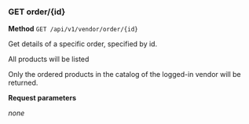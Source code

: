 ### GET order/{id} ###

**Method** `GET /api/v1/vendor/order/{id}`

Get details of a specific order, specified by id.

All products will be listed

Only the ordered products in the catalog of the logged-in vendor will be returned.

**Request parameters**

*none*
